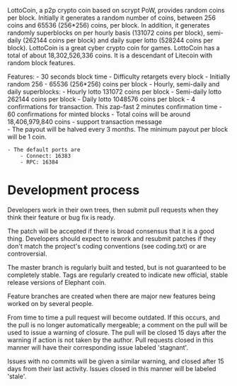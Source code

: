 LottoCoin, a p2p crypto coin based on scrypt PoW, provides random coins per block. Initially it generates a random number of coins, between 256 coins and 65536 (256*256) coins, per block. In addition, it generates randomly superblocks on per hourly basis (131072 coins per block), semi-daily (262144 coins per block) and daily super lotto (528244 coins per block). LottoCoin is a great cyber crypto coin for games. LottoCoin has a total of about 18,302,526,336 coins. It is a descendant of Litecoin with random block features. 

Features:
	- 30 seconds block time
	- Difficulty retargets every block
	- Initially random 256 - 65536 (256*256) coins per block
	- Hourly, semi-daily and daily superblocks:
		- Hourly lotto 131072 coins per block
		- Semi-daily lotto 262144 coins per block
		- Daily lotto 1048576 coins per block
	- 4 confirmations for transaction. This zap-fast 2 minutes confirmation time
	- 60 confirmations for minted blocks
	- Total coins will be around 18,406,979,840 coins
	- support transaction message	
	- The payout will be halved every 3 months. The minimum payout per block will be 1 coin.

	- The default ports are 
		- Connect: 16383 
		- RPC: 16384 



Development process
===================

Developers work in their own trees, then submit pull requests when
they think their feature or bug fix is ready.

The patch will be accepted if there is broad consensus that it is a
good thing.  Developers should expect to rework and resubmit patches
if they don't match the project's coding conventions (see coding.txt)
or are controversial.

The master branch is regularly built and tested, but is not guaranteed
to be completely stable. Tags are regularly created to indicate new
official, stable release versions of Elephant coin.

Feature branches are created when there are major new features being
worked on by several people.

From time to time a pull request will become outdated. If this occurs, and
the pull is no longer automatically mergeable; a comment on the pull will
be used to issue a warning of closure. The pull will be closed 15 days
after the warning if action is not taken by the author. Pull requests closed
in this manner will have their corresponding issue labeled 'stagnant'.

Issues with no commits will be given a similar warning, and closed after
15 days from their last activity. Issues closed in this manner will be 
labeled 'stale'. 
